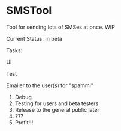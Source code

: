 # SMSTool
Tool for sending lots of SMSes at once. WIP

Current Status: In beta 

Tasks: <p/>
UI <p/>
Test <p/>
Emailer to the user(s) for "spammi"

1. Debug
2. Testing for users and beta testers
3. Release to the general public later
4. ???
5. Profit!!!


